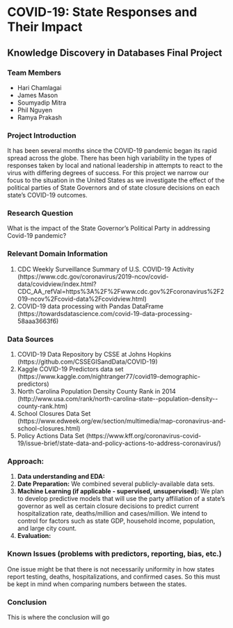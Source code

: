 # COVID-19: State Responses and Their Impact
## Knowledge Discovery in Databases Final Project
 
<h3>Team Members</h3> 
<ul>
<li>Hari Chamlagai</li>
<li>James Mason</li>
<li>Soumyadip Mitra</li>
<li>Phil Nguyen</li>
<li>Ramya Prakash</li>
</ul>

<h3>Project Introduction</h3>
	It has been several months since the COVID-19 pandemic began its rapid spread across the globe. There has been high variability in the types of responses taken by local and national leadership in attempts to react to the virus with differing degrees of success. For this project we narrow our focus to the situation in the United States as we investigate the effect of the political parties of State Governors and of state closure decisions on each state’s COVID-19 outcomes. 


<h3>Research Question</h3>
What is the impact of the State Governor’s Political Party in addressing Covid-19 pandemic?


<h3>Relevant Domain Information</h3>
<ol>
<li>CDC Weekly Surveillance Summary of U.S. COVID-19 Activity (https://www.cdc.gov/coronavirus/2019-ncov/covid-data/covidview/index.html?CDC_AA_refVal=https%3A%2F%2Fwww.cdc.gov%2Fcoronavirus%2F2019-ncov%2Fcovid-data%2Fcovidview.html)</li>
<li>COVID-19 data processing with Pandas DataFrame (https://towardsdatascience.com/covid-19-data-processing-58aaa3663f6)</li>
</ol>

<h3>Data Sources</h3>
<ol>
<li>COVID-19 Data Repository by CSSE at Johns Hopkins (https://github.com/CSSEGISandData/COVID-19)</li>
<li>Kaggle COVID-19 Predictors data set (https://www.kaggle.com/nightranger77/covid19-demographic-predictors)</li>
<li>North Carolina Population Density County Rank in 2014 (http://www.usa.com/rank/north-carolina-state--population-density--county-rank.htm)</li>
<li>School Closures Data Set (https://www.edweek.org/ew/section/multimedia/map-coronavirus-and-school-closures.html)</li>
<li>Policy Actions Data Set (https://www.kff.org/coronavirus-covid-19/issue-brief/state-data-and-policy-actions-to-address-coronavirus/)</li>
</ol>


<h3>Approach:</h3>
<ol>
<li><b>Data understanding and EDA:</b></li>
<li><b>Date Preparation:</b>
We combined several publicly-available data sets.</li>  
<li><b>Machine Learning (if applicable - supervised, unsupervised):</b>
We plan to develop predictive models that will use the party affiliation of a state’s governor as well as certain closure decisions to predict current hospitalization rate, deaths/million and cases/million. We intend to control for factors such as state GDP, household income, population, and large city count.</li>
<li><b>Evaluation:</b></li>  	  	
</ol>

<h3>Known Issues (problems with predictors, reporting, bias, etc.)</h3>
<p>One issue might be that there is not necessarily uniformity in how states report testing, deaths, hospitalizations, and confirmed cases. So this must be kept in mind when comparing numbers between the states.</p>
 
<h3>Conclusion</h3>
<p>This is where the conclusion will go</p>
